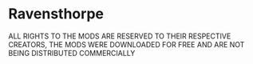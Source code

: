 # Ravensthorpe
ALL RIGHTS TO THE MODS ARE RESERVED TO THEIR RESPECTIVE CREATORS, THE MODS WERE DOWNLOADED FOR FREE AND ARE NOT BEING DISTRIBUTED COMMERCIALLY
